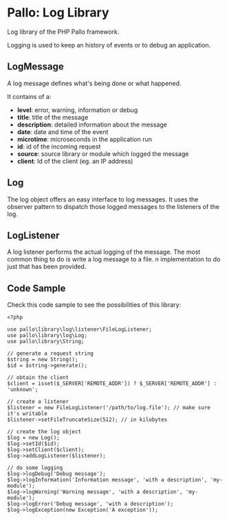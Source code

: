 # Pallo: Log Library

Log library of the PHP Pallo framework.

Logging is used to keep an history of events or to debug an application.

## LogMessage

A log message defines what's being done or what happened.

It contains of a:

* __level__: error, warning, information or debug
* __title__: title of the message
* __description__: detailed information about the message
* __date__: date and time of the event
* __microtime__: microseconds in the application run 
* __id__: id of the incoming request
* __source__: source library or module which logged the message 
* __client__: Id of the client (eg. an IP address)

## Log

The log object offers an easy interface to log messages.
It uses the observer pattern to dispatch those logged messages to the listeners of the log.

## LogListener

A log listener performs the actual logging of the message.
The most common thing to do is write a log message to a file.
n implementation to do just that has been provided.

## Code Sample

Check this code sample to see the possibilities of this library:

    <?php
    
    use pallo\library\log\listener\FileLogListener;
    use pallo\library\log\Log;
    use pallo\library\String;
    
    // generate a request string
    $string = new String();
    $id = $string->generate();
    
    // obtain the client
    $client = isset($_SERVER['REMOTE_ADDR']) ? $_SERVER['REMOTE_ADDR'] : 'unknown';

    // create a listener    
    $listener = new FileLogListener('/path/to/log.file'); // make sure it's writable
    $listener->setFileTruncateSize(512); // in kilobytes
    
    // create the log object
    $log = new Log();
    $log->setId($id);
    $log->setClient($client);
    $log->addLogListener($listener);
    
    // do some logging
    $log->logDebug('Debug message');
    $log->logInformation('Information message', 'with a description', 'my-module');
    $log->logWarning('Warning message', 'with a description', 'my-module');
    $log->logError('Debug message', 'with a description');
    $log->logException(new Exception('A exception'));